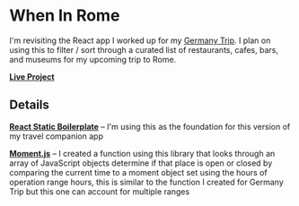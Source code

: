 # When In Rome

I'm revisiting the React app I worked up for my [Germany Trip](https://github.com/bednar85/germany-trip). I plan on using this to filter / sort through a curated list of restaurants, cafes, bars, and museums for my upcoming trip to Rome.

**[Live Project](https://wheninrome-275b5.firebaseapp.com/)**

## Details

**[React Static Boilerplate](https://github.com/kriasoft/react-static-boilerplate)** – I'm using this as the foundation for this version of my travel companion app

**[Moment.js](https://momentjs.com/)** – I created a function using this library that looks through an array of JavaScript objects determine if that place is open or closed by comparing the current time to a moment object set using the hours of operation range hours, this is similar to the function  I created for Germany Trip but this one can account for multiple ranges
